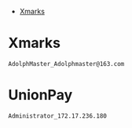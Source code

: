 <!-- TOC depthFrom:1 depthTo:6 withLinks:1 updateOnSave:1 orderedList:0 -->

- [Xmarks](#xmarks)

<!-- /TOC -->
# Xmarks
    AdolphMaster_Adolphmaster@163.com
# UnionPay
    Administrator_172.17.236.180
